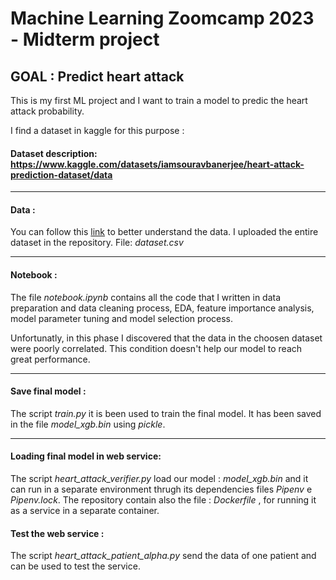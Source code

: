 # Machine Learning Zoomcamp 2023 - Midterm project 

## GOAL : Predict heart attack 

This is my first ML project and I want to train a model to predic the heart attack probability.

I find a dataset in kaggle for this purpose :

#### Dataset description: https://www.kaggle.com/datasets/iamsouravbanerjee/heart-attack-prediction-dataset/data

---

#### Data :
You can follow this [link](https://www.kaggle.com/datasets/iamsouravbanerjee/heart-attack-prediction-dataset/data) to better understand the data.
I uploaded the entire dataset in the repository. File: *dataset.csv*

---

#### Notebook :
The file *notebook.ipynb* contains all the code that I written in data preparation and data cleaning process, 
EDA, feature importance analysis, model parameter tuning and model selection process.

Unfortunatly, in this phase I discovered that the data in the choosen dataset were poorly correlated.
This condition doesn't help our model to reach great performance.

---

#### Save final model :
The script *train.py* it is been used to train the final model. It has been saved in the file *model_xgb.bin* using *pickle*.

---

#### Loading final model in web service:
The script *heart_attack_verifier.py* load our model : *model_xgb.bin* and it can run in a separate environment thrugh its dependencies files *Pipenv* e *Pipenv.lock*.
The repository contain also the file : *Dockerfile* , for running it as a service in a separate container.

#### Test the web service :
The script *heart_attack_patient_alpha.py* send the data of one patient and can be used to test the service.
